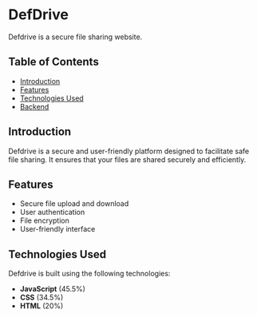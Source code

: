 # DefDrive

Defdrive is a secure file sharing website.

## Table of Contents
- [Introduction](#introduction)
- [Features](#features)
- [Technologies Used](#technologies-used)
- [Backend](https://github.com/ankitprasad2005/defdrive)
  
## Introduction
Defdrive is a secure and user-friendly platform designed to facilitate safe file sharing. It ensures that your files are shared securely and efficiently.

## Features
- Secure file upload and download
- User authentication
- File encryption
- User-friendly interface

## Technologies Used
Defdrive is built using the following technologies:
- **JavaScript** (45.5%)
- **CSS** (34.5%)
- **HTML** (20%)

